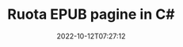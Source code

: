 ---
############################# Static ############################
layout: "auto-gen-merger"
date: 2022-10-12T07:27:12
draft: false
otherformats: pdf xps tex

############################# Head ############################
head_title: "Ruota EPUB pagine in C# – Ruota ad angolo di 90, 180, 270"
head_description: "Ruota pagine di documenti specifiche o complete di un file EPUB con un angolo di rotazione di 90, 180, 270 utilizzando l'API di fusione documenti."

############################# Header ############################
title: "Ruota EPUB pagine in C#"
description: "Ruota EPUB pagine con poche righe di codice .NET."
bg_image: "https://cms.admin.containerize.com/templates/aspose/App_Themes/V3/images/bg/header1.png"
bg_overlay: false
button:
    enable: true
    icon: "fas fa-arrow-down"
    label: "Scarica la prova gratuita"
    link: "https://downloads.groupdocs.com/merger/net"

############################# SubMenu ############################
submenu:
    enable: true

    left:
        img_alt: "GroupDocs.Merger for .NET"
        image: "https://cms.admin.containerize.com/templates/groupdocs/images/product-logos/90x90-noborder/groupdocs-merger-net.png"
        product: "GroupDocs.Merger"
        platform: ".NET"

    middle:
        button:

            # button loop
            - link: "https://apireference.groupdocs.com/merger/net"
              text: "Riferimento API"

            # button loop
            - link: "https://github.com/groupdocs-merger"
              text: "Esempi di codice"

            # button loop
            - link: "https://products.groupdocs.app/merger/family"
              text: "Dimostrazioni dal vivo"

            # button loop
            - link: "https://purchase.groupdocs.com/pricing/merger/net"
              text: "Prezzo"

    right:
        link_download: "https://downloads.groupdocs.com/merger"
        link_learn: "https://docs.groupdocs.com/merger/net"
        link_buy: "https://purchase.groupdocs.com"

############################# About ############################
about:
    enable: true
    title: "Informazioni sull'API GroupDocs.Merger for .NET"
    content: |
        [GroupDocs.Merger for .NET](/it/merger/net/) offre una soluzione semplice per unire e dividere in modo sicuro tra un'ampia gamma di formati di documenti tra cui PDF, Microsoft Office (Word, Excel, PowerPoint , OneNote), OpenDocument, HTML, immagini e molti altri all'interno delle applicazioni .NET. Aggiungendo solo poche righe di codice, esegui diverse operazioni sui documenti come spostare, rimuovere, ruotare, scambiare, estrarre o modificare l'orientamento delle pagine all'interno dei documenti. L'API per la fusione dei documenti supporta anche l'anteprima delle pagine del documento come immagine per analizzare la struttura del documento, la formattazione e il contenuto della pagina.
        
        L'API GroupDocs.Merger è la scelta giusta per le soluzioni aziendali che richiedono funzionalità di rotazione delle pagine dei file. Queste API sono ben supportate su tutti i principali sistemi operativi e piattaforme, incluso .NET Framework, .NET Standard, .NET Core, Mono.

############################# Steps ############################
steps:
    enable: true
    title_left: "Ruota EPUB pagine di file in .NET"
    content_left: |
        [GroupDocs.Merger for .NET](/it/merger/net/) consente agli sviluppatori di C# di ruotare facilmente alcune pagine specifiche o tutte all'interno di un file EPUB a 90 , angolo di rotazione 180 o 270 implementando pochi semplici passaggi.
        
        * Inizializza **RotateOptions** con l'angolo di rotazione e i numeri di pagina desiderati.
        * Crea una nuova istanza di **Merger** e passa il percorso del documento di origine come parametro del costruttore.
        * Chiama **RotatePages** e passa l'oggetto **RotateOptions**.
        * Chiama **Salva** e specifica il percorso del file per salvare il documento risultante.

    title_right: "Requisiti di sistema"
    content_right: |
        Le API GroupDocs.Merger for .NET sono supportate su tutte le principali piattaforme e sistemi operativi. Prima di eseguire il codice seguente, assicurati di avere i seguenti prerequisiti installati sul tuo sistema.

        * Sistemi operativi: Microsoft Windows, Linux, MacOS
        * Ambienti di sviluppo: Visual Studio, Xamarin, MonoDevelop
        * Quadri: .NET Framework, .NET Standard, .NET Core, Mono
        * Scarica l'ultima versione di GroupDocs.Merger for .NET da [NuGet](https://www.nuget.org/packages/groupdocs.merger)
         
    code: |
     {{% merger/additional-styles %}}
     {{< merger/code-merger title="Come ruotare le pagine dei file EPUB utilizzando il codice di esempio C#">}}

        ```csharp    
        // Ruota le pagine dei file EPUB utilizzando l'API GroupDocs.Merger
        // Inizializza la classe RotateOptions per specificare l'angolo di rotazione e i numeri di pagina da ruotare
        RotateOptions rotateOptions = new RotateOptions(RotateMode.Rotate180, new int[] { 2, 3 });

        // Istanzia la fusione con il documento di input EPUB
        using (Merger merger = new Merger("input.epub"))
          {
            // Chiama il metodo RotatePages e passagli l'oggetto RotateOptions
            merger.RotatePages(rotateOptions);
    
            // Chiama il metodo Save e passa il percorso del file desiderato per salvare il documento di output
            merger.Save("output.epub");
          }
        ```
     {{< /merger/code-merger >}}

############################# Demos ############################
demos:
    enable: true
    title: "Demo dal vivo - Ruota EPUB le pagine dei file online"
    content: |
       Ruota subito EPUB pagine di file visitando il sito Web [GroupDocs.Merger Live Demos](https://products.groupdocs.app/splitter/rotate-pages/epub).
       La demo dal vivo ha i seguenti vantaggi.
        
############################# About Formats ############################
about_formats:
    enable: true

############################# More Formats ############################
more_formats:
    enable: true
    title: "Ruota le pagine di altri formati di documenti"
    content: |
        .NET documenta l'API di fusione e divisione per formati di file e immagini. Ruota alcuni dei formati di file più diffusi come indicato di seguito.

############################# Back to top ###############################
back_to_top:
    enable: true
---